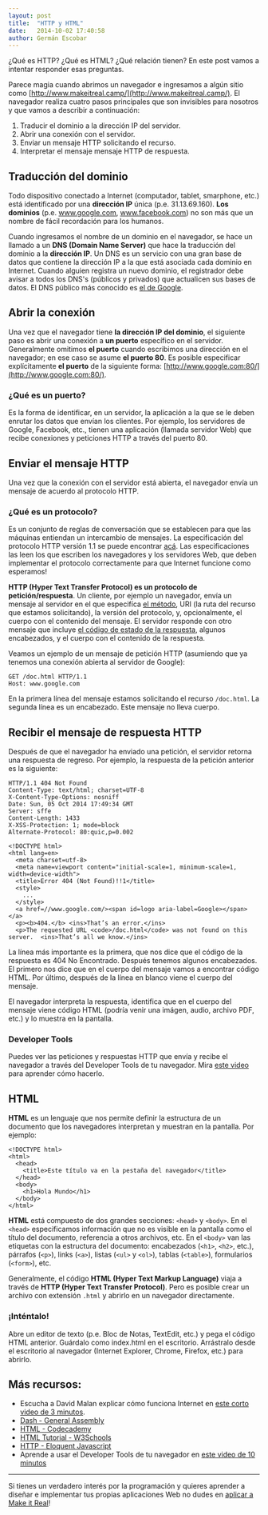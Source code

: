 ```yaml
---
layout: post
title:  "HTTP y HTML"
date:   2014-10-02 17:40:58
author: Germán Escobar
---
```


¿Qué es HTTP? ¿Qué es HTML? ¿Qué relación tienen? En este post vamos a intentar responder esas preguntas.

Parece magia cuando abrimos un navegador e ingresamos a algún sitio como [http://www.makeitreal.camp/](http://www.makeitreal.camp/). El navegador realiza cuatro pasos principales que son invisibles para nosotros y que vamos a describir a continuación:

1. Traducir el dominio a la dirección IP del servidor.
2. Abrir una conexión con el servidor.
3. Enviar un mensaje HTTP solicitando el recurso.
4. Interpretar el mensaje mensaje HTTP de respuesta.

## Traducción del dominio

Todo dispositivo conectado a Internet (computador, tablet, smarphone, etc.) está identificado por una **dirección IP** única (p.e. 31.13.69.160). **Los dominios** (p.e. www.google.com, www.facebook.com) no son más que un nombre de fácil recordación para los humanos.

Cuando ingresamos el nombre de un dominio en el navegador, se hace un llamado a un **DNS (Domain Name Server)** que hace la traducción del dominio a la **dirección IP**. Un DNS es un servicio con una gran base de datos que contiene la dirección IP a la que está asociada cada dominio en Internet. Cuando alguien registra un nuevo dominio, el registrador debe avisar a todos los DNS's (públicos y privados) que actualicen sus bases de datos. El DNS público más conocido es <a href="https://developers.google.com/speed/public-dns/" target="_blank">el de Google</a>.

## Abrir la conexión

Una vez que el navegador tiene **la dirección IP del dominio**, el siguiente paso es abrir una conexión a **un puerto** específico en el servidor. Generalmente omitimos **el puerto** cuando escribimos una dirección en el navegador; en ese caso se asume **el puerto 80**. Es posible especificar explícitamente **el puerto** de la siguiente forma: [http://www.google.com:80/](http://www.google.com:80/).

<div class="well">
<h3>¿Qué es un puerto?</h3>

Es la forma de identificar, en un servidor, la aplicación a la que se le deben enrutar los datos que envían los clientes. Por ejemplo, los servidores de Google, Facebook, etc., tienen una aplicación (llamada servidor Web) que recibe conexiones y peticiones HTTP a través del puerto 80.
</div>

## Enviar el mensaje HTTP

Una vez que la conexión con el servidor está abierta, el navegador envía un mensaje de acuerdo al protocolo HTTP.

<div class="well">
<h3>¿Qué es un protocolo?</h3>

<p>Es un conjunto de  reglas de conversación que se establecen para que las máquinas entiendan un intercambio de mensajes. La especificación del protocolo HTTP versión 1.1 se puede encontrar <a href="http://tools.ietf.org/html/rfc2616" target="_blank">acá</a>. Las especificaciones las leen los que escriben los navegadores y los servidores Web, que deben implementar el protocolo correctamente para que Internet funcione como esperamos!</p>

<p><strong>HTTP (Hyper Text Transfer Protocol) es un protocolo de petición/respuesta</strong>. Un cliente, por ejemplo un navegador, envía un mensaje al servidor en el que especifíca <a href="http://www.w3schools.com/tags/ref_httpmethods.asp" target="_blank">el método</a>, URI (la ruta del recurso que estamos solicitando), la versión del protocolo, y, opcionalmente, el cuerpo con el contenido del mensaje. El servidor responde con otro mensaje que incluye <a href="http://www.w3schools.com/tags/ref_httpmessages.asp" target="_blank">el código de estado de la respuesta</a>, algunos encabezados, y el cuerpo con el contenido de la respuesta.</p>
</div>

Veamos un ejemplo de un mensaje de petición HTTP (asumiendo que ya tenemos una conexión abierta al servidor de Google):

<pre><code class="http">GET /doc.html HTTP/1.1
Host: www.google.com</code></pre>

En la primera línea del mensaje estamos solicitando el recurso `/doc.html`. La segunda línea es un encabezado. Este mensaje no lleva cuerpo. 

## Recibir el mensaje de respuesta HTTP

Después de que el navegador ha enviado una petición, el servidor retorna una respuesta de regreso. Por ejemplo, la respuesta de la petición anterior es la siguiente:

<pre><code class="http">HTTP/1.1 404 Not Found
Content-Type: text/html; charset=UTF-8
X-Content-Type-Options: nosniff
Date: Sun, 05 Oct 2014 17:49:34 GMT
Server: sffe
Content-Length: 1433
X-XSS-Protection: 1; mode=block
Alternate-Protocol: 80:quic,p=0.002

&lt;!DOCTYPE html&gt;
&lt;html lang=en&gt;
  &lt;meta charset=utf-8&gt;
  &lt;meta name=viewport content=&quot;initial-scale=1, minimum-scale=1, width=device-width&quot;&gt;
  &lt;title&gt;Error 404 (Not Found)!!1&lt;/title&gt;
  &lt;style&gt;
    ...
  &lt;/style&gt;
  &lt;a href=//www.google.com/&gt;&lt;span id=logo aria-label=Google&gt;&lt;/span&gt;&lt;/a&gt;
  &lt;p&gt;&lt;b&gt;404.&lt;/b&gt; &lt;ins&gt;That’s an error.&lt;/ins&gt;
  &lt;p&gt;The requested URL &lt;code&gt;/doc.html&lt;/code&gt; was not found on this server.  &lt;ins&gt;That’s all we know.&lt;/ins&gt;</code></pre>

La línea más importante es la primera, que nos dice que el código de la respuesta es 404 No Encontrado. Después tenemos algunos encabezados. El primero nos dice que en el cuerpo del mensaje vamos a encontrar código HTML. Por último, después de la línea en blanco viene el cuerpo del mensaje.

El navegador interpreta la respuesta, identifica que en el cuerpo del mensaje viene código HTML (podría venir una imágen, audio, archivo PDF, etc.) y lo muestra en la pantalla.

<div class="well">
  <h3>Developer Tools</h3>

  Puedes ver las peticiones y respuestas HTTP que envía y recibe el navegador a través del Developer Tools de tu navegador. Mira <a href="https://www.youtube.com/watch?v=z1TkfcC53G0" target="_blank">este video</a> para aprender cómo hacerlo.
</div>

## HTML

**HTML** es un lenguaje que nos permite definir la estructura de un documento que los navegadores interpretan y muestran en la pantalla. Por ejemplo:

<pre><code class="html">&lt;!DOCTYPE html&gt;
&lt;html&gt;
  &lt;head&gt;
	&lt;title&gt;Este t&#237;tulo va en la pestaña del navegador&lt;/title&gt;
  &lt;/head&gt;
  &lt;body&gt;
  	&lt;h1&gt;Hola Mundo&lt;/h1&gt;
  &lt;/body&gt;
&lt;/html&gt;</code></pre>

**HTML** está compuesto de dos grandes secciones: `<head>` y `<body>`. En el `<head>` especificamos información que no es visible en la pantalla como el título del documento, referencia a otros archivos, etc. En el `<body>` van las etiquetas con la estructura del documento: encabezados (`<h1>`, `<h2>`, etc.), párrafos (`<p>`), links (`<a>`), listas (`<ul>` y `<ol>`), tablas (`<table>`), formularios (`<form>`), etc.

Generalmente, el código **HTML (Hyper Text Markup Language)** viaja a través de **HTTP (Hyper Text Transfer Protocol)**. Pero es posible crear un archivo con extensión `.html` y abrirlo en un navegador directamente.

<div class="well">
  <h3>¡Inténtalo!</h3>

  <p>Abre un editor de texto (p.e. Bloc de Notas, TextEdit, etc.) y pega el código HTML anterior. Guárdalo como index.html en el escritorio. Arrástralo desde el escritorio al navegador (Internet Explorer, Chrome, Firefox, etc.) para abrirlo.</p>
</div>

## Más recursos:

* Escucha a David Malan explicar cómo funciona Internet en <a href="http://cs50.tv/2012/fall/shorts/http/http-720p.mp4" target="_blank">este corto video de 3 minutos</a>.
* <a href="https://dash.generalassemb.ly/" target="_blank">Dash - General Assembly</a>
* <a href="http://www.codecademy.com/tracks/web" target="_blank">HTML - Codecademy</a>
* <a href="http://www.w3schools.com/html/default.asp" target="_blank">HTML Tutorial - W3Schools</a>
* <a href="http://eloquentjavascript.net/17_http.html" target="_blank">HTTP - Eloquent Javascript</a>
* Aprende a usar el Developer Tools de tu navegador en <a href="https://www.youtube.com/watch?v=z1TkfcC53G0" target="_blank">este video de 10 minutos</a>

***

Si tienes un verdadero interés por la programación y quieres aprender a diseñar e implementar tus propias aplicaciones Web no dudes en [aplicar a Make it Real](/apply)!
